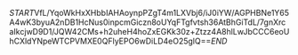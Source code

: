 $START$VfL/YqoWkHxXHbbIAHAoynpPZgT4m1LXVbj6/iJ0iYW/AGPHBNe1Y65A4wK3byuA2nDB1HcNus0inpcmGiczn8oUYqFTgfvtsh36AtBhGiTdL/7gnXrcaIkcjwD9D1/JQW42CMs+h2uheH4hoZxEGKk30z+Ztzz4A8hlLwJbCCC6eoUhCXldYNpeWTCPVMXE0QFlyEPO6wDiLD4eO25glQ==$END$